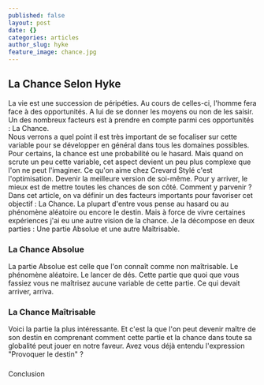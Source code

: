 ```yaml
---
published: false
layout: post
date: {}
categories: articles
author_slug: hyke
feature_image: chance.jpg
---
```

## La Chance Selon Hyke

La vie est une succession de péripéties. Au cours de celles-ci, l'homme fera face à des opportunités. A lui de se donner les moyens ou non de les saisir. Un des nombreux facteurs est à prendre en compte parmi ces opportunités : La Chance.  
Nous verrons a quel point il est très important de se focaliser sur cette variable pour se développer en général dans tous les domaines possibles.
Pour certains, la chance est une probabilité ou le hasard. Mais quand on scrute un peu cette variable, cet aspect devient un peu plus complexe que l'on ne peut l'imaginer.
Ce qu'on aime chez Crevard Stylé c'est l'optimisation. Devenir la meilleure version de soi-même. Pour y arriver, le mieux est de mettre toutes les chances de son côté. Comment y parvenir ? Dans cet article, on va définir un des facteurs importants pour favoriser cet objectif : La Chance.
La plupart d'entre vous pense au hasard ou au phénomène aléatoire ou encore le destin. Mais à force de vivre certaines expériences j'ai eu une autre vision de la chance. Je la décompose en deux parties : Une partie Absolue et une autre Maîtrisable. 

### La Chance Absolue

La partie Absolue est celle que l'on connaît comme non maîtrisable. Le phénomène aléatoire. Le lancer de dés. Cette partie que quoi que vous fassiez vous ne maîtrisez aucune variable de cette partie. Ce qui devait arriver, arriva.

### La Chance Maîtrisable

Voici la partie la plus intéressante. Et c'est la que l'on peut devenir maître de son destin en comprenant comment cette partie et la chance dans toute sa globalité peut jouer en notre faveur. Avez vous déjà entendu l'expression "Provoquer le destin" ?

###

Conclusion
